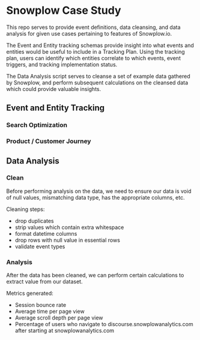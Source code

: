 # Snowplow Case Study

This repo serves to provide event definitions, data cleansing, and data analysis for given use cases pertaining to features of Snowplow.io. 

The Event and Entity tracking schemas provide insight into what events and entities would be useful to include in a Tracking Plan. Using the tracking plan, users can identify which entities correlate to which events, event triggers, and tracking implementation status. 

The Data Analysis script serves to cleanse a set of example data gathered by Snowplow, and perform subsequent calculations on the cleansed data which could provide valuable insights. 

## Event and Entity Tracking
### Search Optimization

### Product / Customer Journey

## Data Analysis
### Clean

Before performing analysis on the data, we need to ensure our data is void of null values, mismatching data type, has the appropriate columns, etc. 

Cleaning steps:
- drop duplicates
- strip values which contain extra whitespace
- format datetime columns
- drop rows with null value in essential rows
- validate event types

### Analysis

After the data has been cleaned, we can perform certain calculations to extract value from our dataset.

Metrics generated:
- Session bounce rate
- Average time per page view
- Average scroll depth per page view
- Percentage of users who navigate to discourse.snowplowanalytics.com after starting at snowplowanalytics.com